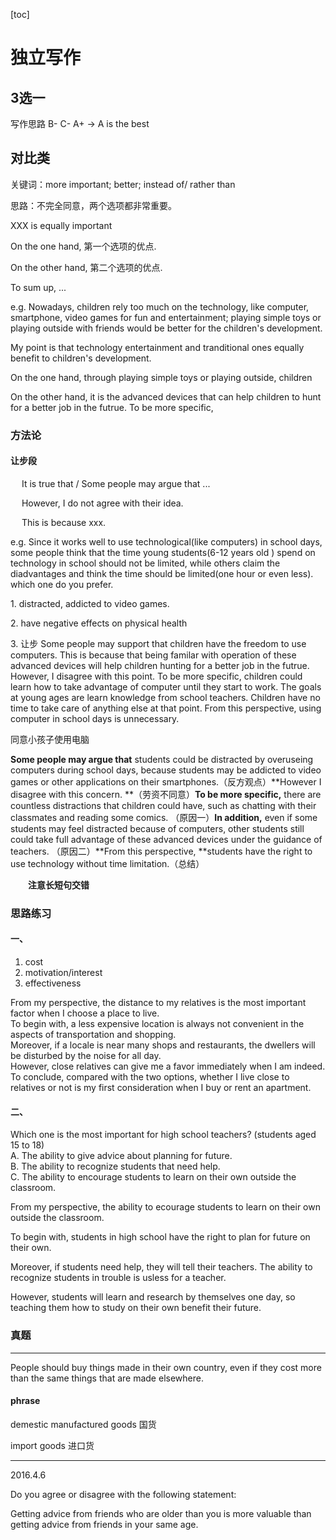 [toc]

# 独立写作

## 3选一
写作思路
B- C- A+ -> A is the best

## 对比类

关键词：more important; better; instead of/ rather than

思路：不完全同意，两个选项都非常重要。

XXX is equally important

On the one hand, 第一个选项的优点.

On the other hand, 第二个选项的优点.

To sum up, ...

e.g. Nowadays, children rely too much on the technology, like computer, smartphone, video games for fun and entertainment; playing simple toys or playing outside with friends would be better for the children's development.

My point is that technology entertainment and tranditional ones equally benefit to children's development.

On the one hand, through playing simple toys or playing outside, children 

On the other hand, it is the advanced devices that can help children to hunt for a better job in the futrue. To be more specific, 

### 方法论

#### 让步段

&emsp; It is true that / Some people may argue that ...

&emsp; However, I do not agree with their idea.

 &emsp; This is because xxx.

e.g. Since it works well to use technological(like computers) in school days, some people think that the time young students(6-12 years old ) spend on technology in school should not be limited, while others claim the diadvantages and think the time should be limited(one hour or even less). which one do you prefer.

1\. distracted, addicted to video games.

2\. have negative effects on physical health

3\. 让步 Some people may support that children have the freedom to use computers. This is because that being familar with operation of these advanced devices will help children hunting for a better job in the futrue. However, I disagree with this point. To be more specific, children could learn how to take advantage of computer until they start to work. The goals at young ages are learn knowledge from school teachers. Children have no time to take care of anything else at that point. From this perspective, using computer in school days is unnecessary.

同意小孩子使用电脑

**Some people may argue that** students could be distracted by overuseing computers during school days, because students may be addicted to video games or other applications on their smartphones.（反方观点）**However I disagree with this concern. **（劳资不同意）**To be more specific,** there are countless distractions that children could have, such as chatting with their classmates and reading some comics. （原因一）**In addition,** even if some students may feel distracted because of computers, other students still could take full advantage of these advanced devices under the guidance of teachers. （原因二）**From this perspective, **students have the right to use technology without time limitation.（总结）

&emsp;&emsp;**注意长短句交错**



### 思路练习

#### 一、
1. cost
2. motivation/interest
3. effectiveness

From my perspective, the distance to my relatives is the most important factor when I choose a place to live.  
To begin with, a less expensive location is always  not convenient in the aspects of transportation and shopping.  
Moreover, if a locale is near many shops and restaurants, the dwellers will be disturbed by the noise for all day.  
However, close relatives can give me a favor immediately when I am indeed.  
To conclude, compared with the two options, whether I live close to  relatives or not is my first consideration when I buy or rent  an apartment.  

#### 二、

Which one is the most important for high school teachers? (students aged 15 to 18)  
A. The ability to give advice about planning for future.  
B. The ability to recognize students that need help.  
C. The ability to encourage students to learn on their own outside the classroom.

From my perspective, the ability to ecourage students to learn on their own outside the classroom.

To begin with, students in high school have the right to plan for future on their own.

Moreover, if students need help, they will tell their teachers. The ability to recognize students in trouble is usless for a teacher.

However, students will learn and research by themselves one day, so teaching them how to study on their own benefit their future.

### 真题

****

People should buy things made in their own country, even if they cost more than the same things that are made elsewhere.  

#### phrase

demestic manufactured goods  国货

import goods 进口货

****

2016.4.6

Do you agree or disagree with the following statement: 

Getting advice from friends who are older than you is more valuable than getting advice from friends in your same age.



